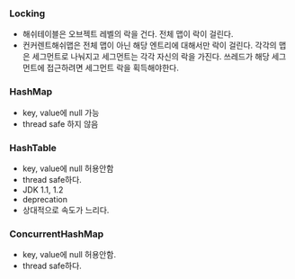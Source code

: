 ### Locking
- 해쉬테이블은 오브젝트 레벨의 락을 건다. 전체 맵이 락이 걸린다. 
- 컨커렌트해쉬맵은 전체 맵이 아닌 해당 엔트리에 대해서만 락이 걸린다. 
  각각의 맵은 세그먼트로 나눠지고 세그먼트는 각각 자신의 락을 가진다. 
  쓰레드가 해당 세그먼트에 접근하려면 세그먼트 락을 획득해야한다.

### HashMap
- key, value에 null 가능
- thread safe 하지 않음

### HashTable
- key, value에 null 허용안함
- thread safe하다.
- JDK 1.1, 1.2 
- deprecation
- 상대적으로 속도가 느리다.

### ConcurrentHashMap
- key, value에 null 허용안함.
- thread safe하다.
